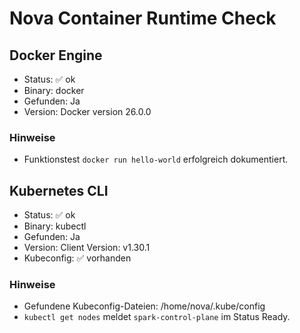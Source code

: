 # Nova Container Runtime Check

## Docker Engine
- Status: ✅ ok
- Binary: docker
- Gefunden: Ja
- Version: Docker version 26.0.0

### Hinweise
- Funktionstest `docker run hello-world` erfolgreich dokumentiert.

## Kubernetes CLI
- Status: ✅ ok
- Binary: kubectl
- Gefunden: Ja
- Version: Client Version: v1.30.1
- Kubeconfig: ✅ vorhanden

### Hinweise
- Gefundene Kubeconfig-Dateien: /home/nova/.kube/config
- `kubectl get nodes` meldet `spark-control-plane` im Status Ready.
